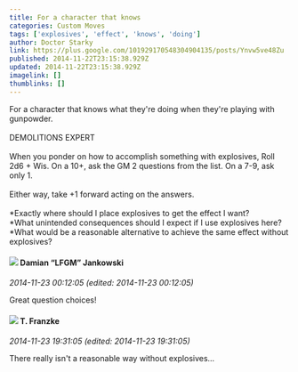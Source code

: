 ```yaml
---
title: For a character that knows
categories: Custom Moves
tags: ['explosives', 'effect', 'knows', 'doing']
author: Doctor Starky
link: https://plus.google.com/101929170548304904135/posts/Ynvw5ve48Zu
published: 2014-11-22T23:15:38.929Z
updated: 2014-11-22T23:15:38.929Z
imagelink: []
thumblinks: []
---
```


For a character that knows what they&#39;re doing when they&#39;re playing with gunpowder.<br /><br />DEMOLITIONS EXPERT<br /><br />When you ponder on how to accomplish something with explosives, Roll 2d6 + Wis. On a 10+, ask the GM 2 questions from the list. On a 7-9, ask only 1.<br /><br />Either way, take +1 forward acting on the answers.<br /><br />*Exactly where should I place explosives to get the effect I want?<br />*What unintended consequences should I expect if I use explosives here?<br />*What would be a reasonable alternative to achieve the same effect without explosives?
<div id='comment z13ggdyqvmyxt12hy04cc1baevv0zvhyo2s'>
  <h4><img src='{{site.baseurl}}//images/avatars/100476170927206311405_photo.jpg'> Damian “LFGM” Jankowski</h4>
      <p><cite>2014-11-23 00:12:05 (edited: 2014-11-23 00:12:05)</cite></p>
        <p>Great question choices!</p>
</div>
        

<div id='comment z13ggdyqvmyxt12hy04cc1baevv0zvhyo2s'>
  <h4><img src='{{site.baseurl}}//images/avatars/110330901807759406775_photo.jpg'> T. Franzke</h4>
      <p><cite>2014-11-23 19:31:05 (edited: 2014-11-23 19:31:05)</cite></p>
        <p>There really isn&#39;t a reasonable way without explosives...</p>
</div>
        